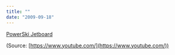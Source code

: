 ```yaml
---
title: ""
date: "2009-09-18"
---
```


[PowerSki Jetboard](http://blog.uncovering.org/archives/2009/09/powerski_jetboard.html)

(Source: [https://www.youtube.com/](https://www.youtube.com/))
